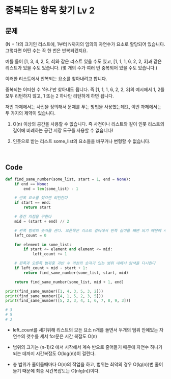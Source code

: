 # 중복되는 항목 찾기 Lv 2

## 문제

(N + 1)의 크기인 리스트에, 1부터 N까지의 임의의 자연수가 요소로 할당되어 있습니다. 그렇다면 어떤 수는 꼭 한 번은 반복되겠지요.

예를 들어 [1, 3, 4, 2, 5, 4]와 같은 리스트 있을 수도 있고, [1, 1, 1, 6, 2, 2, 3]과 같은 리스트가 있을 수도 있습니다. (몇 개의 수가 여러 번 중복되어 있을 수도 있습니다.)

이러한 리스트에서 반복되는 요소를 찾아내려고 합니다.

중복되는 어떠한 수 ‘하나’만 찾아내도 됩니다. 즉 [1, 1, 1, 6, 2, 2, 3]의 예시에서 1, 2를 모두 리턴하지 않고, 1 또는 2 하나만 리턴하게 하면 됩니다.

저번 과제에서는 사전을 정의해서 문제를 푸는 방법을 사용했는데요, 이번 과제에서는 두 가지의 제약이 있습니다.

1. O(n) 이상의 공간을 사용할 수 없습니다. 즉 사전이나 리스트와 같이 인풋 리스트의 길이에 비례하는 공간 저장 도구를 사용할 수 없습니다!

2. 인풋으로 받는 리스트 some_list의 요소들을 바꾸거나 변형할 수 없습니다.

<br>

## Code

```python
def find_same_number(some_list, start = 1, end = None):
    if end == None:
        end = len(some_list) - 1

    # 반복 요소를 찾으면 리턴한다
    if start == end:
        return start

    # 중간 지점을 구한다
    mid = (start + end) // 2

    # 왼쪽 범위의 숫자를 센다. 오른쪽은 리스트 길이에서 왼쪽 길이를 빼면 되기 때문에 세지 않는다
    left_count = 0

    for element in some_list:
        if start <= element and element <= mid:
            left_count += 1

    # 왼쪽과 오른쪽 범위중 과반 수 이상의 숫자가 있는 범위 내에서 탐색을 다시한다
    if left_count > mid - start + 1:
        return find_same_number(some_list, start, mid)

    return find_same_number(some_list, mid + 1, end)

print(find_same_number([1, 4, 3, 5, 3, 2]))
print(find_same_number([4, 1, 5, 2, 3, 5]))
print(find_same_number([5, 2, 3, 4, 1, 6, 7, 8, 9, 3]))

# 3
# 5
# 3
```

- left_count를 세기위해 리스트의 모든 요소 n개를 돌면서 두개의 범위 안에있는 자연수의 갯수를 세서 for문은 시간 복잡도 O(n)

- 범위의 크기는 (n-1)/2 에서 시작해서 계속 반으로 줄어들기 때문에 자연수 하나가 되는 데까지 시간복잡도 O(log(n))이 걸린다.

- 총 범위가 줄어들때마다 O(n)의 작업을 하고, 범위는 최악의 경우 O(lg(n))번 줄어들기 때문에 최종 시간복잡도는 O(nlg(n))이다.
